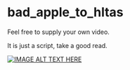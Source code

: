 # bad_apple_to_hltas

Feel free to supply your own video.

It is just a script, take a good read.

[![IMAGE ALT TEXT HERE](http://img.youtube.com/vi/aAYQvTZ6lNg/0.jpg)](http://www.youtube.com/watch?v=aAYQvTZ6lNg)
